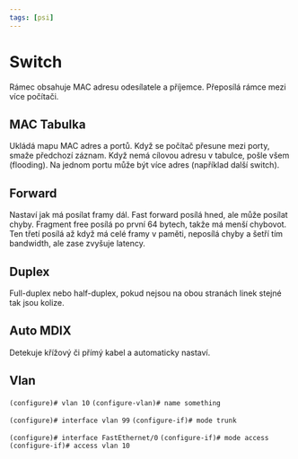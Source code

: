 ```yaml
---
tags: [psi]
---
```

# Switch
Rámec obsahuje MAC adresu odesílatele a příjemce.
Přeposílá rámce mezi více počítači.

## MAC Tabulka
Ukládá mapu MAC adres a portů.
Když se počítač přesune mezi porty, smaže předchozí záznam.
Když nemá cílovou adresu v tabulce, pošle všem (flooding).
Na jednom portu může být více adres (například další switch).

## Forward
Nastaví jak má posílat framy dál.
Fast forward posílá hned, ale může posílat chyby.
Fragment free posílá po první 64 bytech, takže má menší chybovot.
Ten třetí posílá až když má celé framy v paměti, neposílá chyby a šetří tím bandwidth, ale zase zvyšuje latency.

## Duplex
Full-duplex nebo half-duplex, pokud nejsou na obou stranách linek stejné tak jsou kolize.

## Auto MDIX
Detekuje křížový či přímý kabel a automaticky nastaví.

## Vlan

`(configure)# vlan 10` 
`(configure-vlan)# name something`

`(configure)# interface vlan 99`
`(configure-if)# mode trunk`

`(configure)# interface FastEthernet/0`
`(configure-if)# mode access`
`(configure-if)# access vlan 10`